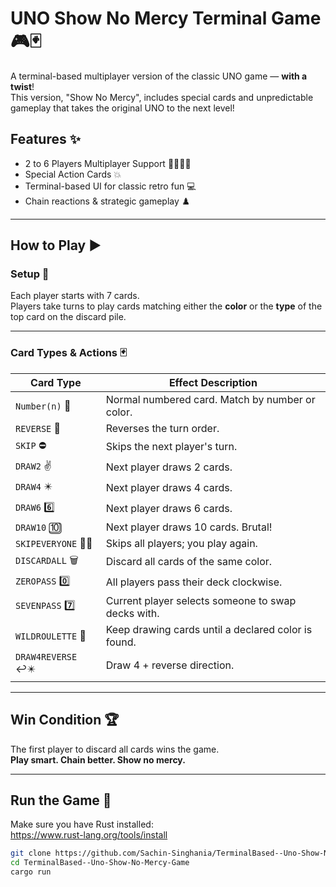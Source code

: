 # UNO Show No Mercy Terminal Game 🎮🃏

A terminal-based multiplayer version of the classic UNO game — **with a twist**!  
This version, "Show No Mercy", includes special cards and unpredictable gameplay that takes the original UNO to the next level!

## Features ✨

- 2 to 6 Players Multiplayer Support 👨‍👩‍👧‍👦
- Special Action Cards 💥
- Terminal-based UI for classic retro fun 💻
- Chain reactions & strategic gameplay ♟️

---

## How to Play ▶️

### Setup 🧰

Each player starts with 7 cards.  
Players take turns to play cards matching either the **color** or the **type** of the top card on the discard pile.

---

### Card Types & Actions 🃏

| Card Type             | Effect Description |
|-----------------------|--------------------|
| `Number(n)` 🔢        | Normal numbered card. Match by number or color. |
| `REVERSE` 🔁         | Reverses the turn order. |
| `SKIP` ⛔            | Skips the next player's turn. |
| `DRAW2` ✌️           | Next player draws 2 cards. |
| `DRAW4` ✴️           | Next player draws 4 cards. |
| `DRAW6` 6️⃣           | Next player draws 6 cards. |
| `DRAW10` 🔟          | Next player draws 10 cards. Brutal! |
| `SKIPEVERYONE` 🚫👥   | Skips all players; you play again. |
| `DISCARDALL` 🗑️       | Discard all cards of the same color. |
| `ZEROPASS` 0️⃣        | All players pass their deck clockwise. |
| `SEVENPASS` 7️⃣      | Current player selects someone to swap decks with. |
| `WILDROULETTE` 🎡     | Keep drawing cards until a declared color is found. |
| `DRAW4REVERSE` ↩️✴️   | Draw 4 + reverse direction. |

---

## Win Condition 🏆

The first player to discard all cards wins the game.  
**Play smart. Chain better. Show no mercy.**

---

## Run the Game 🚀

Make sure you have Rust installed:  
https://www.rust-lang.org/tools/install

```bash
git clone https://github.com/Sachin-Singhania/TerminalBased--Uno-Show-No-Mercy-Game.git
cd TerminalBased--Uno-Show-No-Mercy-Game
cargo run

